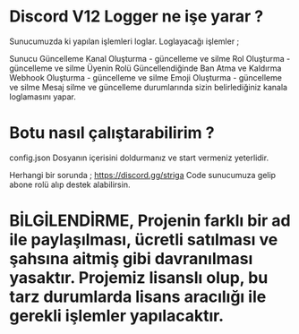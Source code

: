 # Discord V12 Logger ne işe yarar ? 

Sunucumuzda ki yapılan işlemleri loglar. Loglayacağı işlemler ;

Sunucu Güncelleme 
Kanal Oluşturma - güncelleme ve silme
Rol Oluşturma - güncelleme ve silme
Üyenin Rolü Güncellendiğinde
Ban Atma ve Kaldırma
Webhook Oluşturma - güncelleme ve silme 
Emoji Oluşturma - güncelleme ve silme
Mesaj silme ve güncelleme durumlarında sizin belirlediğiniz kanala loglamasını yapar.

# Botu nasıl çalıştarabilirim ? 

config.json Dosyanın içerisini doldurmanız ve start vermeniz yeterlidir.

Herhangi bir sorunda ; https://discord.gg/striga Code sunucumuza gelip abone rolü alıp destek alabilirsin.


# BİLGİLENDİRME, Projenin farklı bir ad ile paylaşılması, ücretli satılması ve şahsına aitmiş gibi davranılması yasaktır. Projemiz lisanslı olup, bu tarz durumlarda lisans aracılığı ile gerekli işlemler yapılacaktır.
